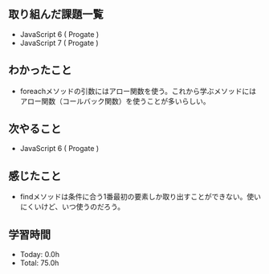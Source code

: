 ## 取り組んだ課題一覧
- JavaScript 6 ( Progate )
- JavaScript 7 ( Progate )
## わかったこと
- foreachメソッドの引数にはアロー関数を使う。これから学ぶメソッドにはアロー関数（コールバック関数）を使うことが多いらしい。
## 次やること
- JavaScript 6 ( Progate )
## 感じたこと
- findメソッドは条件に合う1番最初の要素しか取り出すことができない。使いにくいけど、いつ使うのだろう。
## 学習時間
- Today: 0.0h
- Total: 75.0h
